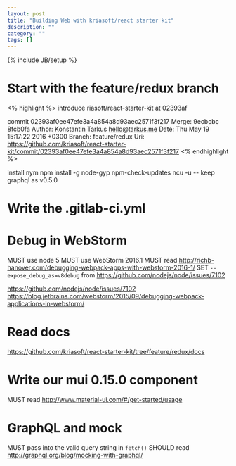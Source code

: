 ```yaml
---
layout: post
title: "Building Web with kriasoft/react starter kit"
description: ""
category: ""
tags: []
---
```

{% include JB/setup %}


# Start with the feature/redux branch

<% highlight %>
introduce riasoft/react-starter-kit at 02393af

commit 02393af0ee47efe3a4a854a8d93aec2571f3f217
Merge: 9ecbcbc 8fcb0fa
Author: Konstantin Tarkus <hello@tarkus.me>
Date:   Thu May 19 15:17:22 2016 +0300
Branch: feature/redux
Uri: https://github.com/kriasoft/react-starter-kit/commit/02393af0ee47efe3a4a854a8d93aec2571f3f217
<% endhighlight %>

install nym
npm install -g node-gyp npm-check-updates
ncu -u
-- keep graphql as v0.5.0

# Write the .gitlab-ci.yml

# Debug in WebStorm

MUST use node 5
MUST use WebStorm 2016.1
MUST read http://richb-hanover.com/debugging-webpack-apps-with-webstorm-2016-1/
SET `--expose_debug_as=v8debug` from https://github.com/nodejs/node/issues/7102


https://github.com/nodejs/node/issues/7102
https://blog.jetbrains.com/webstorm/2015/09/debugging-webpack-applications-in-webstorm/

# Read docs
https://github.com/kriasoft/react-starter-kit/tree/feature/redux/docs

# Write our mui 0.15.0 component

MUST read http://www.material-ui.com/#/get-started/usage

# GraphQL and mock

MUST pass into the valid query string in `fetch()`
SHOULD read http://graphql.org/blog/mocking-with-graphql/
